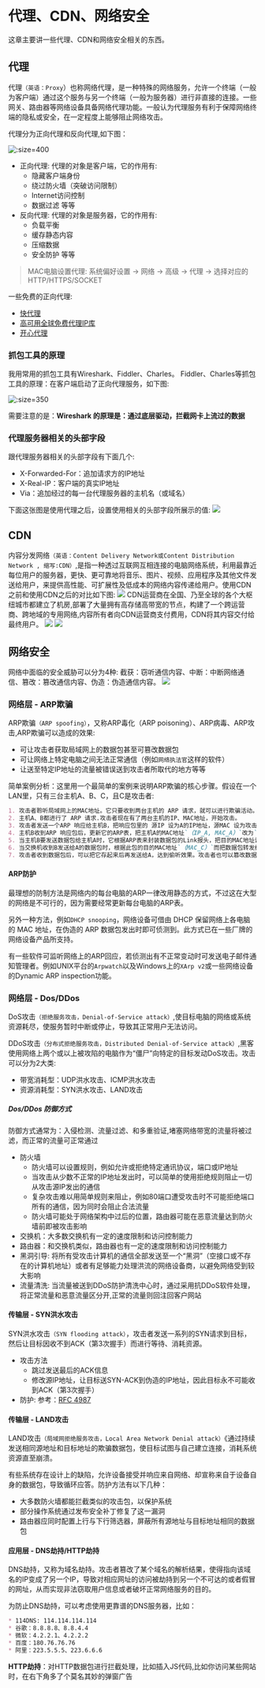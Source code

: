 # 代理、CDN、网络安全
这章主要讲一些代理、CDN和网络安全相关的东西。

## 代理
代理`（英语：Proxy`）也称网络代理，是一种特殊的网络服务，允许一个终端（一般为客户端）通过这个服务与另一个终端（一般为服务器）进行非直接的连接。一些网关、路由器等网络设备具备网络代理功能。一般认为代理服务有利于保障网络终端的隐私或安全，在一定程度上能够阻止网络攻击。

代理分为正向代理和反向代理,如下图：

![](imgs/network_97.jpg ':size=400')

* 正向代理: 代理的对象是客户端，它的作用有:
    * 隐藏客户端身份
    * 绕过防火墙（突破访问限制）
    * Internet访问控制
    * 数据过滤 等等
* 反向代理: 代理的对象是服务器，它的作用有:
    * 负载平衡
    * 缓存静态内容
    * 压缩数据
    * 安全防护 等等

>MAC电脑设置代理: 系统偏好设置 -> 网络 -> 高级 -> 代理 -> 选择对应的 HTTP/HTTPS/SOCKET

一些免费的正向代理:
* [快代理](https://www.kuaidaili.com/free/)
* [高可用全球免费代理IP库](https://ip.jiangxianli.com/)
* [开心代理](http://www.kxdaili.com/dailiip/2/1.html)

### 抓包工具的原理
我用常用的抓包工具有Wireshark、Fiddler、Charles。 Fiddler、Charles等抓包工具的原理：在客户端启动了正向代理服务，如下图:

![](imgs/network_98.jpg ':size=350')

需要注意的是：**Wireshark 的原理是：通过底层驱动，拦截网卡上流过的数据**

### 代理服务器相关的头部字段
跟代理服务器相关的头部字段有下面几个:
* X-Forwarded-For：追加请求方的IP地址
* X-Real-IP：客户端的真实IP地址
* Via：追加经过的每一台代理服务器的主机名（或域名）

下面这张图是使用代理之后，设置使用相关的头部字段所展示的值:
![](imgs/network_99.jpg)

## CDN
内容分发网络`（英语：Content Delivery Network或Content Distribution Network , 缩写:CDN）`,是指一种透过互联网互相连接的电脑网络系统，利用最靠近每位用户的服务器，更快、更可靠地将音乐、图片、视频、应用程序及其他文件发送给用户，来提供高性能、可扩展性及低成本的网络内容传递给用户。使用CDN之前和使用CDN之后的对比如下图:
![](imgs/network_102.jpg)
CDN运营商在全国、乃至全球的各个大枢纽城市都建立了机房,部署了大量拥有高存储高带宽的节点，构建了一个跨运营商、跨地域的专用网络,内容所有者向CDN运营商支付费用，CDN将其内容交付给最终用户。
![](imgs/network_100.jpg)
![](imgs/network_101.jpg)

## 网络安全
网络中面临的安全威胁可以分为4种: 截获：窃听通信内容、中断：中断网络通信、篡改：篡改通信内容、伪造：伪造通信内容。
![](imgs/network_103.jpg)

### 网络层 - ARP欺骗
ARP欺骗`（ARP spoofing）`，又称ARP毒化（ARP poisoning）、ARP病毒、ARP攻击,ARP欺骗可以造成的效果:
* 可让攻击者获取局域网上的数据包甚至可篡改数据包
* 可让网络上特定电脑之间无法正常通信（例如`网络执法官`这样的软件）
* 让送至特定IP地址的流量被错误送到攻击者所取代的地方等等

简单案例分析：这里用一个最简单的案例来说明ARP欺骗的核心步骤。假设在一个LAN里，只有三台主机A、B、C，且C是攻击者:
```markdown
1. 攻击者聆听局域网上的MAC地址。它只要收到两台主机的 ARP 请求，就可以进行欺骗活动。
2. 主机A、B都进行了 ARP 请求.攻击者现在有了两台主机的IP、MAC地址，开始攻击。
3. 攻击者发送一个ARP 响应给主机B，把响应包里的 源IP 设为A的IP地址，源MAC 设为攻击者自己的MAC地址。
4. 主机B收到ARP 响应包后，更新它的ARP表，把主机A的MAC地址`（IP_A, MAC_A）`改为`（IP_A, MAC_C）`。
5. 当主机B要发送数据包给主机A时，它根据ARP表来封装数据包的Link报头，把目的MAC地址设为MAC_C，而非MAC_A。
6. 当交换机收到B发送给A的数据包时，根据此包的目的MAC地址`（MAC_C）`而把数据包转发给攻击者C。
7. 攻击者收到数据包后，可以把它存起来后再发送给A，达到偷听效果。攻击者也可以篡改数据后才发送数据包给A，造成伤害。
```

#### ARP防护
最理想的防制方法是网络内的每台电脑的ARP一律改用静态的方式，不过这在大型的网络是不可行的，因为需要经常更新每台电脑的ARP表。

另外一种方法，例如`DHCP snooping`，网络设备可借由 DHCP 保留网络上各电脑的 MAC 地址，在伪造的 ARP 数据包发出时即可侦测到。此方式已在一些厂牌的网络设备产品所支持。

有一些软件可监听网络上的ARP回应，若侦测出有不正常变动时可发送电子邮件通知管理者。例如UNIX平台的`Arpwatch`以及Windows上的`XArp v2`或一些网络设备的Dynamic ARP inspection功能。

### 网络层 - Dos/DDos
DoS攻击`（拒绝服务攻击，Denial-of-Service attack）`,使目标电脑的网络或系统资源耗尽，使服务暂时中断或停止，导致其正常用户无法访问。

DDoS攻击`（分布式拒绝服务攻击，Distributed Denial-of-Service attack）`,黑客使用网络上两个或以上被攻陷的电脑作为“僵尸”向特定的目标发动DoS攻击。攻击可以分为2大类:
* 带宽消耗型：UDP洪水攻击、ICMP洪水攻击
* 资源消耗型：SYN洪水攻击、LAND攻击

#####  Dos/DDos 防御方式
防御方式通常为：入侵检测、流量过滤、和多重验证,堵塞网络带宽的流量将被过滤，而正常的流量可正常通过
* 防火墙
    * 防火墙可以设置规则，例如允许或拒绝特定通讯协议，端口或IP地址
    * 当攻击从少数不正常的IP地址发出时，可以简单的使用拒绝规则阻止一切从攻击源IP发出的通信
    * 复杂攻击难以用简单规则来阻止，例如80端口遭受攻击时不可能拒绝端口所有的通信，因为同时会阻止合法流量
    * 防火墙可能处于网络架构中过后的位置，路由器可能在恶意流量达到防火墙前即被攻击影响
* 交换机：大多数交换机有一定的速度限制和访问控制能力
* 路由器：和交换机类似，路由器也有一定的速度限制和访问控制能力
* 黑洞引导: 将所有受攻击计算机的通信全部发送至一个“黑洞”（空接口或不存在的计算机地址）或者有足够能力处理洪流的网络设备商，以避免网络受到较大影响
* 流量清洗: 当流量被送到DDoS防护清洗中心时，通过采用抗DDoS软件处理，将正常流量和恶意流量区分开,正常的流量则回注回客户网站

#### 传输层 - SYN洪水攻击
SYN洪水攻击`（SYN flooding attack）`，攻击者发送一系列的SYN请求到目标，然后让目标因收不到ACK（第3次握手）而进行等待、消耗资源。

* 攻击方法
    * 跳过发送最后的ACK信息
    * 修改源IP地址，让目标送SYN-ACK到伪造的IP地址，因此目标永不可能收到ACK（第3次握手）
* 防护: 参考：[RFC 4987](https://datatracker.ietf.org/doc/html/rfc4987)

#### 传输层 - LAND攻击
LAND攻击`（局域网拒绝服务攻击，Local Area Network Denial attack）`《通过持续发送相同源地址和目标地址的欺骗数据包，使目标试图与自己建立连接，消耗系统资源直至崩溃。

有些系统存在设计上的缺陷，允许设备接受并响应来自网络、却宣称来自于设备自身的数据包，导致循环应答。防护方法有以下几种：
* 大多数防火墙都能拦截类似的攻击包，以保护系统
* 部分操作系统通过发布安全补丁修复了这一漏洞
* 路由器应同时配置上行与下行筛选器，屏蔽所有源地址与目标地址相同的数据包

#### 应用层 - DNS劫持/HTTP劫持
DNS劫持，又称为域名劫持。攻击者篡改了某个域名的解析结果，使得指向该域名的IP变成了另一个IP，导致对相应网址的访问被劫持到另一个不可达的或者假冒的网址，从而实现非法窃取用户信息或者破坏正常网络服务的目的。

为防止DNS劫持，可以考虑使用更靠谱的DNS服务器，比如：
```markdown 
* 114DNS: 114.114.114.114
* 谷歌：8.8.8.8、8.8.4.4
* 微软：4.2.2.1、4.2.2.2
* 百度：180.76.76.76
* 阿里：223.5.5.5、223.6.6.6
```

**HTTP劫持**：对HTTP数据包进行拦截处理，比如插入JS代码,比如你访问某些网站时，在右下角多了个莫名其妙的弹窗广告